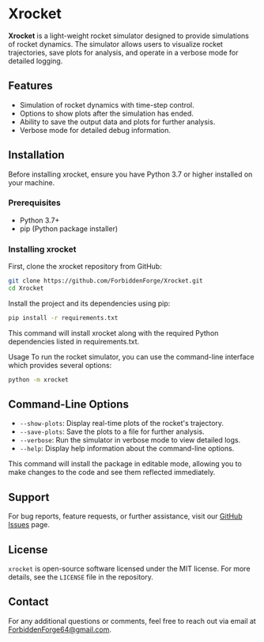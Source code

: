 # Xrocket

**Xrocket** is a light-weight rocket simulator designed to provide simulations of rocket dynamics. The simulator allows users to visualize rocket trajectories, save plots for analysis, and operate in a verbose mode for detailed logging.

## Features

- Simulation of rocket dynamics with time-step control.
- Options to show plots after the simulation has ended.
- Ability to save the output data and plots for further analysis.
- Verbose mode for detailed debug information.

## Installation

Before installing xrocket, ensure you have Python 3.7 or higher installed on your machine.

### Prerequisites

- Python 3.7+
- pip (Python package installer)

### Installing xrocket

First, clone the xrocket repository from GitHub:

```bash
git clone https://github.com/ForbiddenForge/Xrocket.git
cd Xrocket
```

Install the project and its dependencies using pip:

```bash
pip install -r requirements.txt
```

This command will install xrocket along with the required Python dependencies listed in requirements.txt.

Usage
To run the rocket simulator, you can use the command-line interface which provides several options:

```bash
python -m xrocket
```

## Command-Line Options

- `--show-plots`: Display real-time plots of the rocket's trajectory.
- `--save-plots`: Save the plots to a file for further analysis.
- `--verbose`: Run the simulator in verbose mode to view detailed logs.
- `--help`: Display help information about the command-line options.

This command will install the package in editable mode, allowing you to make changes to the code and see them reflected immediately.

## Support

For bug reports, feature requests, or further assistance, visit our [GitHub Issues](https://github.com/your-username/your-repository/issues) page.

## License

`xrocket` is open-source software licensed under the MIT license. For more details, see the `LICENSE` file in the repository.

## Contact

For any additional questions or comments, feel free to reach out via email at [ForbiddenForge64@gmail.com](mailto:ForbiddenForge64@gmail.com).
